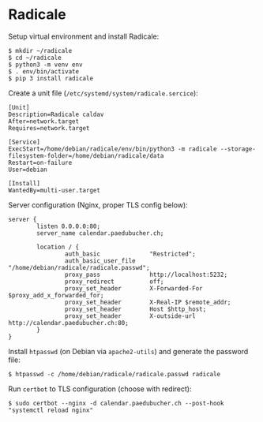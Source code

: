 # Radicale

Setup virtual environment and install Radicale:

    $ mkdir ~/radicale
    $ cd ~/radicale
    $ python3 -m venv env
    $ . env/bin/activate
    $ pip 3 install radicale

Create a unit file (`/etc/systemd/system/radicale.sercice`):

    [Unit]
    Description=Radicale caldav
    After=network.target
    Requires=network.target

    [Service]
    ExecStart=/home/debian/radicale/env/bin/python3 -m radicale --storage-filesystem-folder=/home/debian/radicale/data
    Restart=on-failure
    User=debian

    [Install]
    WantedBy=multi-user.target

Server configuration (Nginx, proper TLS config below):

    server {
            listen 0.0.0.0:80;
            server_name calendar.paedubucher.ch;

            location / {
                    auth_basic              "Restricted";
                    auth_basic_user_file    "/home/debian/radicale/radicale.passwd";
                    proxy_pass              http://localhost:5232;
                    proxy_redirect          off;
                    proxy_set_header        X-Forwarded-For $proxy_add_x_forwarded_for;
                    proxy_set_header        X-Real-IP $remote_addr;
                    proxy_set_header        Host $http_host;
                    proxy_set_header        X-outside-url http://calendar.paedubucher.ch:80;
            }
    }

Install `htpasswd` (on Debian via `apache2-utils`) and generate the password file:

    $ htpasswd -c /home/debian/radicale/radicale.passwd radicale


Run `certbot` to TLS configuration (choose with redirect):

    $ sudo certbot --nginx -d calendar.paedubucher.ch --post-hook "systemctl reload nginx"
